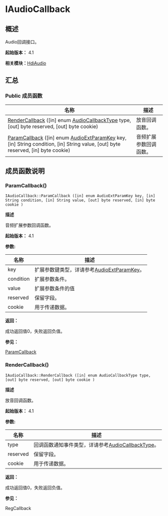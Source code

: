 # IAudioCallback


## 概述

Audio回调接口。

**起始版本：** 4.1

**相关模块：**[HdiAudio](_hdi_audio_v20.md)


## 汇总


### Public 成员函数

| 名称 | 描述 | 
| -------- | -------- |
| [RenderCallback](#rendercallback) ([in] enum [AudioCallbackType](_hdi_audio_v20.md#audiocallbacktype) type, [out] byte reserved, [out] byte cookie) | 放音回调函数。 | 
| [ParamCallback](#paramcallback) ([in] enum [AudioExtParamKey](_hdi_audio_v20.md#audioextparamkey) key, [in] String condition, [in] String value, [out] byte reserved, [in] byte cookie) | 音频扩展参数回调函数。 | 


## 成员函数说明


### ParamCallback()

```
IAudioCallback::ParamCallback ([in] enum AudioExtParamKey key, [in] String condition, [in] String value, [out] byte reserved, [in] byte cookie )
```

**描述**

音频扩展参数回调函数。

**起始版本：** 4.1

**参数:**

| 名称 | 描述 | 
| -------- | -------- |
| key | 扩展参数键类型，详请参考[AudioExtParamKey](_hdi_audio_v20.md#audioextparamkey)。 | 
| condition | 扩展参数条件。 | 
| value | 扩展参数条件的值 | 
| reserved | 保留字段。 | 
| cookie | 用于传递数据。 | 

**返回：**

成功返回值0，失败返回负值。

**参见：**

[ParamCallback](#paramcallback)


### RenderCallback()

```
IAudioCallback::RenderCallback ([in] enum AudioCallbackType type, [out] byte reserved, [out] byte cookie )
```

**描述**

放音回调函数。

**起始版本：** 4.1

**参数:**

| 名称 | 描述 | 
| -------- | -------- |
| type | 回调函数通知事件类型，详请参考[AudioCallbackType](_hdi_audio_v20.md#audiocallbacktype)。 | 
| reserved | 保留字段。 | 
| cookie | 用于传递数据。 | 

**返回：**

成功返回值0，失败返回负值。

**参见：**

RegCallback
